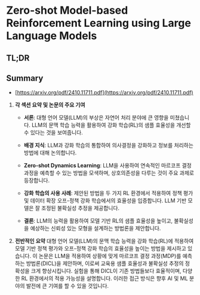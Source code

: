 # Zero-shot Model-based Reinforcement Learning using Large Language Models
## TL;DR
## Summary
- [https://arxiv.org/pdf/2410.11711.pdf](https://arxiv.org/pdf/2410.11711.pdf)

1. **각 섹션 요약 및 논문의 주요 기여**
   - **서론**: 대형 언어 모델(LLM)의 부상은 자연어 처리 분야에 큰 영향을 미쳤습니다. LLM의 문맥 학습 능력을 활용하여 강화 학습(RL)의 샘플 효율성을 개선할 수 있다는 것을 보여줍니다.
   
   - **배경 지식**: LLM과 강화 학습의 통합하여 의사결정을 강화하고 정보를 처리하는 방법에 대해 논의합니다.
   
   - **Zero-shot Dynamics Learning**: LLM을 사용하여 연속적인 마르코프 결정 과정을 예측할 수 있는 방법을 모색하며, 상호의존성을 다루는 것이 주요 과제로 등장합니다.
   
   - **강화 학습의 사용 사례**: 제안된 방법을 두 가지 RL 환경에서 적용하여 정책 평가 및 데이터 확장 오프-정책 강화 학습에서의 효율성을 입증합니다. LLM 기반 모델은 잘 조정된 불확실성 추정을 제공합니다.
   
   - **결론**: LLM의 능력을 활용하여 모델 기반 RL의 샘플 효율성을 높이고, 불확실성을 예상하는 신뢰성 있는 모형을 설계하는 방법론을 제안합니다.

2. **전반적인 요약**
   대형 언어 모델(LLM)의 문맥 학습 능력을 강화 학습(RL)에 적용하여 모델 기반 정책 평가와 오프-정책 강화 학습의 효율성을 높이는 방법을 제시하고 있습니다. 이 논문은 LLM을 적용하여 상황에 맞게 마르코프 결정 과정(MDP)를 예측하는 방법론(DICL)을 제안하며, 이로써 교육용 샘플 효율성과 불확실성 추정의 정확성을 크게 향상시킵니다. 실험을 통해 DICL이 기존 방법들보다 효율적이며, 다양한 RL 환경에서의 적용 가능성을 설명합니다. 이러한 접근 방식은 향후 AI 및 ML 분야의 발전에 큰 기여를 할 수 있을 것입니다.